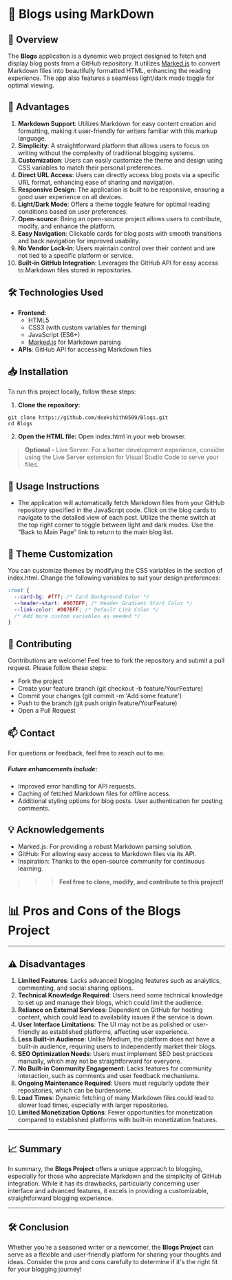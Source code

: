 
# 🚀 Blogs using MarkDown


## 📖 Overview

The **Blogs** application is a dynamic web project designed to fetch and display blog posts from a GitHub repository. It utilizes [Marked.js](https://github.com/markedjs/marked) to convert Markdown files into beautifully formatted HTML, enhancing the reading experience. The app also features a seamless light/dark mode toggle for optimal viewing.



## 🌟 Advantages
1. **Markdown Support**: Utilizes Markdown for easy content creation and formatting, making it user-friendly for writers familiar with this markup language.
2. **Simplicity**: A straightforward platform that allows users to focus on writing without the complexity of traditional blogging systems.
3. **Customization**: Users can easily customize the theme and design using CSS variables to match their personal preferences.
4. **Direct URL Access**: Users can directly access blog posts via a specific URL format, enhancing ease of sharing and navigation.
5. **Responsive Design**: The application is built to be responsive, ensuring a good user experience on all devices.
6. **Light/Dark Mode**: Offers a theme toggle feature for optimal reading conditions based on user preferences.
7. **Open-source**: Being an open-source project allows users to contribute, modify, and enhance the platform.
8. **Easy Navigation**: Clickable cards for blog posts with smooth transitions and back navigation for improved usability.
9. **No Vendor Lock-in**: Users maintain control over their content and are not tied to a specific platform or service.
10. **Built-in GitHub Integration**: Leverages the GitHub API for easy access to Markdown files stored in repositories.

## 🛠️ Technologies Used

- **Frontend**: 
  - HTML5
  - CSS3 (with custom variables for theming)
  - JavaScript (ES6+)
  - [Marked.js](https://github.com/markedjs/marked) for Markdown parsing
- **APIs**: GitHub API for accessing Markdown files

## 📥 Installation

To run this project locally, follow these steps:

1. **Clone the repository:**
```
git clone https://github.com/deekshith0509/Blogs.git
cd Blogs
```

2. **Open the HTML file:** Open index.html in your web browser.

 > **Optional** - Live Server: For a better development experience, consider using the Live Server extension for Visual Studio Code to serve your files.

## 🔧 Usage Instructions

-    The application will automatically fetch Markdown files from your GitHub repository specified in the JavaScript code.
    Click on the blog cards to navigate to the detailed view of each post.
    Utilize the theme switch at the top right corner to toggle between light and dark modes.
    Use the "Back to Main Page" link to return to the main blog list.

## 🎨 Theme Customization

You can customize themes by modifying the CSS variables in the section of index.html. Change the following variables to suit your design preferences:

```css
:root {
  --card-bg: #fff; /* Card Background Color */
  --header-start: #007BFF; /* Header Gradient Start Color */
  --link-color: #007BFF; /* Default Link Color */
  /* Add more custom variables as needed */
}

```

## 🤝 Contributing

Contributions are welcome! Feel free to fork the repository and submit a pull request. Please follow these steps:

- Fork the project
- Create your feature branch (git checkout -b feature/YourFeature)
- Commit your changes (git commit -m 'Add some feature')
- Push to the branch (git push origin feature/YourFeature)
- Open a Pull Request

## 📫 Contact

For questions or feedback, feel free to reach out to me.


##### Future enhancements include:
-    Improved error handling for API requests.
  -  Caching of fetched Markdown files for offline access.
 -   Additional styling options for blog posts.
    User authentication for posting comments.

## 💡 Acknowledgements

 -   Marked.js: For providing a robust Markdown parsing solution.
  -  GitHub: For allowing easy access to Markdown files via its API.
   - Inspiration: Thanks to the open-source community for continuous learning.

 >>> **Feel free to clone, modify, and contribute to this project!**
# 📊 Pros and Cons of the Blogs Project



---

## ⚠️ Disadvantages
1. **Limited Features**: Lacks advanced blogging features such as analytics, commenting, and social sharing options.
2. **Technical Knowledge Required**: Users need some technical knowledge to set up and manage their blogs, which could limit the audience.
3. **Reliance on External Services**: Dependent on GitHub for hosting content, which could lead to availability issues if the service is down.
4. **User Interface Limitations**: The UI may not be as polished or user-friendly as established platforms, affecting user experience.
5. **Less Built-in Audience**: Unlike Medium, the platform does not have a built-in audience, requiring users to independently market their blogs.
6. **SEO Optimization Needs**: Users must implement SEO best practices manually, which may not be straightforward for everyone.
7. **No Built-in Community Engagement**: Lacks features for community interaction, such as comments and user feedback mechanisms.
8. **Ongoing Maintenance Required**: Users must regularly update their repositories, which can be burdensome.
9. **Load Times**: Dynamic fetching of many Markdown files could lead to slower load times, especially with larger repositories.
10. **Limited Monetization Options**: Fewer opportunities for monetization compared to established platforms with built-in monetization features.

---

## 📈 Summary
In summary, the **Blogs Project** offers a unique approach to blogging, especially for those who appreciate Markdown and the simplicity of GitHub integration. While it has its drawbacks, particularly concerning user interface and advanced features, it excels in providing a customizable, straightforward blogging experience.

---

## 🛠️ Conclusion
Whether you're a seasoned writer or a newcomer, the **Blogs Project** can serve as a flexible and user-friendly platform for sharing your thoughts and ideas. Consider the pros and cons carefully to determine if it's the right fit for your blogging journey!

